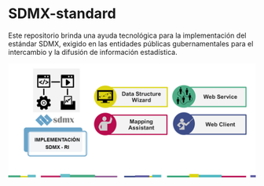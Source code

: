 # SDMX-standard
Este repositorio brinda una ayuda tecnológica para la implementación del estándar SDMX, exigido en las entidades públicas gubernamentales para el intercambio y la difusión de información estadística.


![Ciclo del proceso de implementación del estándar SDMX](resources/images/sdmx-estandar.jpg)
